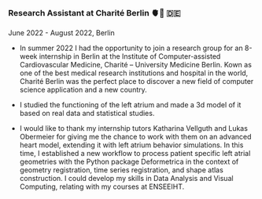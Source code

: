 ### Research Assistant at Charité Berlin 🫀🏥 🇩🇪 
June 2022 - August 2022, Berlin

- In summer 2022 I had the opportunity to join a research group for an 8-week internship in Berlin at the Institute of Computer-assisted Cardiovascular Medicine, Charité – University Medicine Berlin.
Kown as one of the best medical research institutions and hospital in the world, Charité Berlin was the perfect place to discover a new field of computer science application and a new country.

- I studied the functioning of the left atrium and made a 3d model of it based on real data and statistical studies.

- I would like to thank my internship tutors Katharina Vellguth and Lukas Obermeier for giving me the chance to work with them on an advanced heart model, extending it with left atrium behavior simulations.
In this time, I established a new workflow to process patient specific left atrial geometries with the Python package Deformetrica in the context of geometry registration, time series registration, and shape atlas construction.  I could develop my skills in Data Analysis and Visual Computing, relating with my courses at ENSEEIHT.
